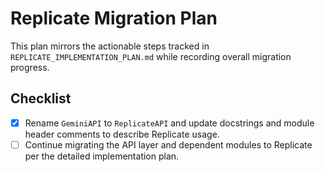 # Replicate Migration Plan

This plan mirrors the actionable steps tracked in `REPLICATE_IMPLEMENTATION_PLAN.md` while recording overall migration progress.

## Checklist
- [x] Rename `GeminiAPI` to `ReplicateAPI` and update docstrings and module header comments to describe Replicate usage.
- [ ] Continue migrating the API layer and dependent modules to Replicate per the detailed implementation plan.
